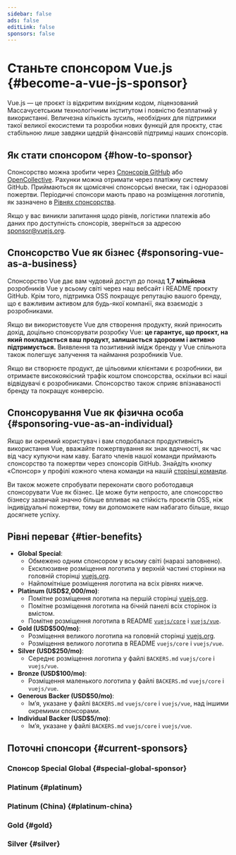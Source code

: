 ```yaml
---
sidebar: false
ads: false
editLink: false
sponsors: false
---
```


<script setup>
import SponsorsGroup from '@theme/components/SponsorsGroup.vue'
</script>

# Станьте спонсором Vue.js {#become-a-vue-js-sponsor}

Vue.js — це проєкт із відкритим вихідним кодом, ліцензований Массачусетським технологічним інститутом і повністю безплатний у використанні.
Величезна кількість зусиль, необхідних для підтримки такої великої екосистеми та розробки нових функцій для проєкту, стає стабільною лише завдяки щедрій фінансовій підтримці наших спонсорів.

## Як стати спонсором {#how-to-sponsor}

Спонсорство можна зробити через [Спонсорів GitHub](https://github.com/sponsors/yyx990803) або [OpenCollective](https://opencollective.com/vuejs). Рахунки можна отримати через платіжну систему GitHub. Приймаються як щомісячні спонсорські внески, так і одноразові пожертви. Періодичні спонсори мають право на розміщення логотипів, як зазначено в [Рівнях спонсорства](#tier-benefits).

Якщо у вас виникли запитання щодо рівнів, логістики платежів або даних про доступність спонсорів, зверніться за адресою [sponsor@vuejs.org](mailto:sponsor@vuejs.org).

## Спонсорство Vue як бізнес {#sponsoring-vue-as-a-business}

Спонсорство Vue дає вам чудовий доступ до понад **1,7 мільйона** розробників Vue у всьому світі через наш вебсайт і README проєкту GitHub. Крім того, підтримка OSS покращує репутацію вашого бренду, що є важливим активом для будь-якої компанії, яка взаємодіє з розробниками.

Якщо ви використовуєте Vue для створення продукту, який приносить дохід, доцільно спонсорувати розробку Vue: **це гарантує, що проєкт, на який покладається ваш продукт, залишається здоровим і активно підтримується.** Виявлення та позитивний імідж бренду у Vue спільнота також полегшує залучення та наймання розробників Vue.

Якщо ви створюєте продукт, де цільовими клієнтами є розробники, ви отримаєте високоякісний трафік коштом спонсорства, оскільки всі наші відвідувачі є розробниками. Спонсорство також сприяє впізнаваності бренду та покращує конверсію.

## Спонсорування Vue як фізична особа {#sponsoring-vue-as-an-individual}

Якщо ви окремий користувач і вам сподобалася продуктивність використання Vue, вважайте пожертвування як знак вдячності, як час від часу купуючи нам каву. Багато членів нашої команди приймають спонсорство та пожертви через спонсорів GitHub. Знайдіть кнопку «Спонсор» у профілі кожного члена команди на нашій [сторінці команди](/about/team).

Ви також можете спробувати переконати свого роботодавця спонсорувати Vue як бізнес. Це може бути непросто, але спонсорство бізнесу зазвичай значно більше впливає на стійкість проєктів OSS, ніж індивідуальні пожертви, тому ви допоможете нам набагато більше, якщо досягнете успіху.

## Рівні переваг {#tier-benefits}

- **Global Special**:
  - Обмежено одним спонсором у всьому світі (наразі заповнено).
  - Ексклюзивне розміщення логотипа у верхній частині сторінки на головній сторінці [vuejs.org](/).
  - Найпомітніше розміщення логотипа на всіх рівнях нижче.
- **Platinum (USD$2,000/mo)**:
  - Помітне розміщення логотипа на першій сторінці [vuejs.org](/).
  - Помітне розміщення логотипа на бічній панелі всіх сторінок із вмістом.
  - Помітне розміщення логотипа в README [`vuejs/core`](https://github.com/vuejs/core) і [`vuejs/vue`](https://github.com/vuejs/core).
- **Gold (USD$500/mo)**:
  - Розміщення великого логотипа на головній сторінці [vuejs.org](/).
  - Розміщення великого логотипа в README `vuejs/core` і `vuejs/vue`.
- **Silver (USD$250/mo)**:
  - Середнє розміщення логотипа у файлі `BACKERS.md` `vuejs/core` і `vuejs/vue`.
- **Bronze (USD$100/mo)**:
  - Розміщення маленького логотипа у файлі `BACKERS.md` `vuejs/core` і `vuejs/vue`.
- **Generous Backer (USD$50/mo)**:
  - Ім’я, указане у файлі `BACKERS.md` `vuejs/core` і `vuejs/vue`, над іншими окремими спонсорами.
- **Individual Backer (USD$5/mo)**:
  - Ім’я, указане у файлі `BACKERS.md` `vuejs/core` і `vuejs/vue`.

## Поточні спонсори {#current-sponsors}

### Спонсор Special Global {#special-global-sponsor}

<SponsorsGroup tier="special" placement="page" />

### Platinum {#platinum}

<SponsorsGroup tier="platinum" placement="page" />

### Platinum (China) {#platinum-china}

<SponsorsGroup tier="platinum_china" placement="page" />

### Gold {#gold}

<SponsorsGroup tier="gold" placement="page" />

### Silver {#silver}

<SponsorsGroup tier="silver" placement="page" />
